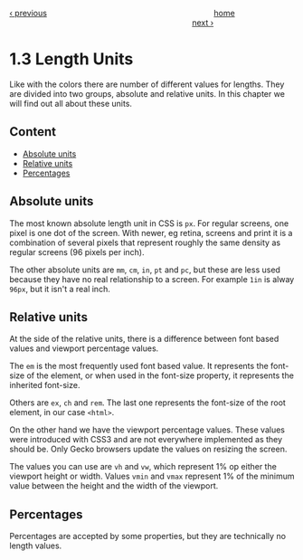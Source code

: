 [‹ previous](./1.2-Colors.md)
&nbsp;&nbsp;&nbsp;&nbsp;&nbsp;&nbsp;&nbsp;&nbsp;&nbsp;&nbsp;&nbsp;&nbsp;&nbsp;&nbsp;&nbsp;&nbsp;&nbsp;&nbsp;&nbsp;&nbsp;&nbsp;&nbsp;&nbsp;&nbsp;&nbsp;&nbsp;&nbsp;&nbsp;&nbsp;&nbsp;&nbsp;&nbsp;&nbsp;&nbsp;&nbsp;&nbsp;&nbsp;&nbsp;&nbsp;&nbsp;&nbsp;&nbsp;&nbsp;&nbsp;&nbsp;&nbsp;&nbsp;&nbsp;&nbsp;&nbsp;&nbsp;&nbsp;&nbsp;&nbsp;&nbsp;&nbsp;&nbsp;&nbsp;&nbsp;&nbsp;&nbsp;&nbsp;&nbsp;&nbsp;&nbsp;&nbsp;&nbsp;&nbsp;&nbsp;&nbsp;&nbsp;&nbsp;&nbsp;
[home](../../README.md)
&nbsp;&nbsp;&nbsp;&nbsp;&nbsp;&nbsp;&nbsp;&nbsp;&nbsp;&nbsp;&nbsp;&nbsp;&nbsp;&nbsp;&nbsp;&nbsp;&nbsp;&nbsp;&nbsp;&nbsp;&nbsp;&nbsp;&nbsp;&nbsp;&nbsp;&nbsp;&nbsp;&nbsp;&nbsp;&nbsp;&nbsp;&nbsp;&nbsp;&nbsp;&nbsp;&nbsp;&nbsp;&nbsp;&nbsp;&nbsp;&nbsp;&nbsp;&nbsp;&nbsp;&nbsp;&nbsp;&nbsp;&nbsp;&nbsp;&nbsp;&nbsp;&nbsp;&nbsp;&nbsp;&nbsp;&nbsp;&nbsp;&nbsp;&nbsp;&nbsp;&nbsp;&nbsp;&nbsp;&nbsp;&nbsp;&nbsp;&nbsp;&nbsp;&nbsp;&nbsp;&nbsp;&nbsp;&nbsp;&nbsp;&nbsp;&nbsp;&nbsp;&nbsp;&nbsp;&nbsp;&nbsp;
[next ›](./1.4-Typography.md)

# 1.3 Length Units
Like with the colors there are number of different values for lengths.
They are divided into two groups, absolute and relative units. In this chapter we will find out all about these units.

## Content

- [Absolute units](#absolute-units)
- [Relative units](#relative-units)
- [Percentages](#percentages)

## Absolute units
The most known absolute length unit in CSS is `px`.
For regular screens, one pixel is one dot of the screen.
With newer, eg retina, screens and print it is a combination of several pixels that represent roughly the same density as regular screens (96 pixels per inch).

The other absolute units are `mm`, `cm`, `in`, `pt` and `pc`, but these are less used because they have no real relationship to a screen.
For example `1in` is alway `96px`, but it isn't a real inch.

## Relative units
At the side of the relative units, there is a difference between font based values and viewport percentage values.

The `em` is the most frequently used font based value.
It represents the font-size of the element, or when used in the font-size property, it represents the inherited font-size.

Others are `ex`, `ch` and `rem`. The last one represents the font-size of the root element, in our case `<html>`.

On the other hand we have the viewport percentage values. These values were introduced with CSS3 and are not everywhere implemented as they should be.
Only Gecko browsers update the values on resizing the screen.

The values you can use are `vh` and `vw`, which represent 1% op either the viewport height or width.
Values `vmin` and `vmax` represent 1% of the minimum value between the height and the width of the viewport.

## Percentages
Percentages are accepted by some properties, but they are technically no length values.
